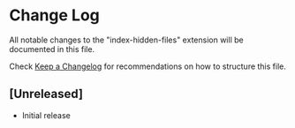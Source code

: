 # Change Log

All notable changes to the "index-hidden-files" extension will be documented in this file.

Check [Keep a Changelog](http://keepachangelog.com/) for recommendations on how to structure this file.

## [Unreleased]

- Initial release